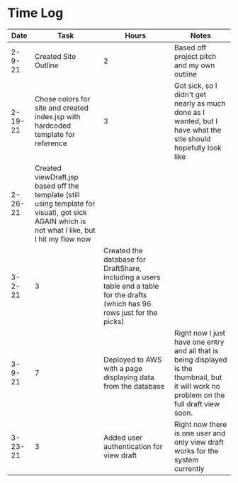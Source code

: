 # Time Log

| Date | Task | Hours | Notes |
|------|------|-------|------|
| 2-9-21 | Created Site Outline | 2 | Based off project pitch and my own outline |
| 2-19-21 | Chose colors for site and created index.jsp with hardcoded template for reference | 3 | Got sick, so I didn't get nearly as much done as I wanted, but I have what the site should hopefully look like |
| 2-26-21 | Created viewDraft.jsp based off the template (still using template for visual), got sick AGAIN which is not what I like, but I hit my flow now |
| 3-2-21 | 3 | Created the database for DraftShare, including a users table and a table for the drafts (which has 96 rows just for the picks) | 
| 3-9-21 | 7 | Deployed to AWS with a page displaying data from the database | Right now I just have one entry and all that is being displayed is the thumbnail, but it will work no problem on the full draft view soon. |
| 3-23-21 | 3 | Added user authentication for view draft | Right now there is one user and only view draft works for the system currently |